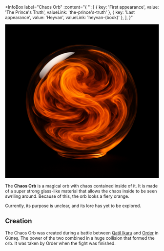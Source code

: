 <InfoBox
  label="Chaos Orb"
  :content="{
    '': [
      { key: 'First appearance', value: 'The Prince\'s Truth', valueLink: 'the-prince\'s-truth' },
      { key: 'Last appearance', value: 'Heyvan', valueLink: 'heyvan-(book)' },
    ],
  }"
>
  <img src="../images/chaos-orb-1.png" alt="Chaos Orb" />
</InfoBox>

The **Chaos Orb** is a magical orb with chaos contained inside of it. It is made of a super strong glass-like material that allows the chaos inside to be seen swriling around. Because of this, the orb looks a fiery orange.

Currently, its purpose is unclear, and its lore has yet to be explored.

<TableOfContents
  :contents="[
    { text: 'creation' },
  ]"
/>

## Creation

The Chaos Orb was created during a battle between [Qatil Ikaru](/qatil-ikaru) and [Order](/order) in Günəş. The power of the two combined in a huge collision that formed the orb. It was taken by Order when the fight was finished.